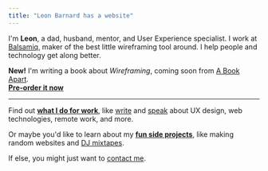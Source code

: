 ```yaml
---
title: "Leon Barnard has a website"
---
```


I'm **Leon**, a dad, husband, mentor, and User Experience specialist. I work at [Balsamiq](http://balsamiq.com/), maker of the best little wireframing tool around. I help people and technology get along better.

**New!** I'm writing a book about *Wireframing*, coming soon from [A Book Apart](https://abookapart.com).<br>**[Pre-order it now](https://balsamiq.com/learn/wireframing-book/)**

---

Find out **[what I do for work](/work/)**, like [write](/work/#writing) and [speak](/work/#speaking) about UX design, web technologies, remote work, and more.

Or maybe you'd like to learn about my **[fun side projects](/fun/)**, like making random websites and [DJ mixtapes](https://www.mixcloud.com/leonbarnard/uploads/).

If else, you might just want to [contact me](/contact/).
